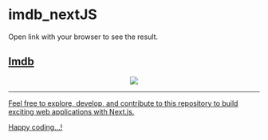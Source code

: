 # imdb_nextJS

Open link with your browser to see the result.

## [Imdb](https://imdb-next-js.vercel.app/) 

<div align="center">
<a href="https://imdb-next-js.vercel.app/">
<img  src="https://i.ibb.co/kJfqMKV/imdb-next-js-vercel-app-2024-01-12-08-44-51.png"/>
</div>


---






Feel free to explore, develop, and contribute to this repository to build exciting web applications with Next.js.

Happy coding...!
